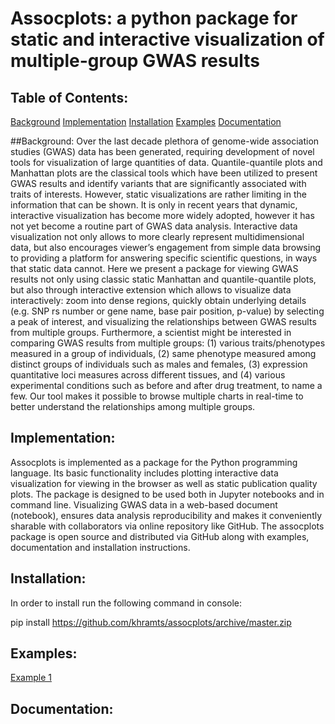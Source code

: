 # Assocplots: a python package for static and interactive visualization of multiple-group GWAS results

## Table of Contents:
[Background](#Background)
[Implementation](#Implementation)
[Installation](#Installation)
[Examples](#Examples)
[Documentation](#Documentation)


##Background:
Over the last decade plethora of genome-wide association studies (GWAS) data has been generated, requiring development of novel tools for visualization of large quantities of data. Quantile-quantile plots and Manhattan plots are the classical tools which have been utilized to present GWAS results and identify variants that are significantly associated with traits of interests. However, static visualizations are rather limiting in the information that can be shown. It is only in recent years that dynamic, interactive visualization has become more widely adopted, however it has not yet become a routine part of GWAS data analysis. Interactive data visualization not only allows to more clearly represent multidimensional data, but also encourages viewer’s engagement from simple data browsing to providing a platform for answering specific scientific questions, in ways that static data cannot. Here we present a package for viewing GWAS results not only using classic static Manhattan and quantile-quantile plots, but also through interactive extension which allows to visualize data interactively: zoom into dense regions, quickly obtain underlying details (e.g. SNP rs number or gene name, base pair position, p-value) by selecting a peak of interest, and visualizing the relationships between GWAS results from multiple groups. Furthermore, a scientist might be interested in comparing GWAS results from multiple groups: (1) various traits/phenotypes measured in a group of individuals, (2) same phenotype measured among distinct groups of individuals such as males and females, (3) expression quantitative loci measures across different tissues, and (4) various experimental conditions such as before and after drug treatment, to name a few.  Our tool makes it possible to browse multiple charts in real-time to better understand the relationships among multiple groups. 

## Implementation: 
Assocplots is implemented as a package for the Python programming language. Its basic functionality includes plotting interactive data visualization for viewing in the browser as well as static publication quality plots. The package is designed to be used both in Jupyter notebooks and in command line. Visualizing GWAS data in a web-based document (notebook), ensures data analysis reproducibility and makes it conveniently sharable with collaborators via online repository like GitHub. The assocplots package is open source and distributed via GitHub along with examples, documentation and installation instructions.

## Installation:
In order to install run the following command in console:

pip install https://github.com/khramts/assocplots/archive/master.zip

## Examples:
[Example 1](http://nbviewer.jupyter.org/github/khramts/assocplots/blob/master/interactive_demo.ipynb)

## Documentation:


